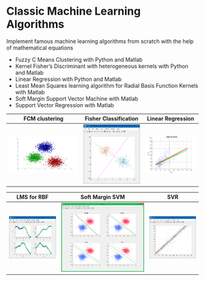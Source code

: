 # Classic Machine Learning Algorithms

Implement famous machine learning algorithms from scratch with the help of mathematical equations

- Fuzzy C Means Clustering with Python and Matlab
- Kernel Fisher’s Discriminant with heterogeneous kernels with Python and Matlab
- Linear Regression with Python and Matlab
- Least Mean Squares learning algorithm for Radial Basis Function Kernels with Matlab
- Soft Margin Support Vector Machine with Matlab
- Support Vector Regression with Matlab

FCM clustering | Fisher Classification | Linear Regression
--- | --- | --- |
![Screenshot](FCM-Clustering/screenshot.png) | ![Screenshot](Fisher-Classification/screenshot.png) | ![Screenshot](Linear-Regression/screenshot.png) | 0.997% |

LMS for RBF | Soft Margin SVM | SVR
--- | --- | --- |
![Screenshot](LMS-for-RBF/screenshot.jpg) | ![Screenshot](Soft-Margin-SVM/screenshot.png) | ![Screenshot](SVR/screenshot.png) | 0.997% |
